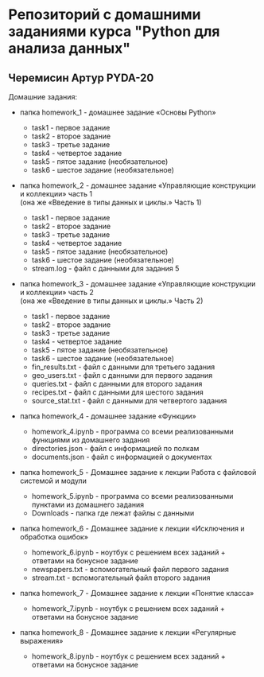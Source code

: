 # Репозиторий с домашними заданиями курса "Python для анализа данных"

## Черемисин Артур PYDA-20

Домашние задания:

* папка homework_1 - домашнее задание «Основы Python»
     * task1 - первое задание
     * task2 - второе задание
     * task3 - третье задание
     * task4 - четвертое задание
     * task5 - пятое задание (необязательное)
     * task6 - шестое задание (необязательное)

* папка homework_2 - домашнее задание «Управляющие конструкции и коллекции» часть 1  
(она же «Введение в типы данных и циклы.» Часть 1)
     * task1 - первое задание
     * task2 - второе задание
     * task3 - третье задание
     * task4 - четвертое задание
     * task5 - пятое задание (необязательное)
     * task6 - шестое задание (необязательное)
     * stream.log - файл с данными для задания 5
     
* папка homework_3 - домашнее задание «Управляющие конструкции и коллекции» часть 2  
(она же «Введение в типы данных и циклы.» Часть 2)
     * task1 - первое задание
     * task2 - второе задание
     * task3 - третье задание
     * task4 - четвертое задание
     * task5 - пятое задание (необязательное)
     * task6 - шестое задание (необязательное)
     * fin_results.txt - файл с данными для третьего задания
     * geo_users.txt - файл с данными для первого задания
     * queries.txt - файл с данными для второго задания
     * recipes.txt - файл с данными для шестого задания
     * source_stat.txt - файл с данными для четвертого задания
     
* папка homework_4 - домашнее задание «Функции» 
    * homework_4.ipynb - программа со всеми реализованными функциями из домашнего задания
    * directories.json - файл с информацией по полкам
    * documents.json - файл с информацией о документах
    
* папка homework_5 - Домашнее задание к лекции Работа с файловой системой и модули
    * homework_5.ipynb - программа со всеми реализованными пунктами из домашнего задания
    * Downloads - папка где лежат файлы с данными
    
* папка homework_6 - Домашнее задание к лекции «Исключения и обработка ошибок»
    * homework_6.ipynb - ноутбук с решением всех заданий + ответами на бонусное задание
    * newspapers.txt - вспомогательный файл первого задания
    * stream.txt - вспомогательный файл второго задания
    
* папка homework_7 - Домашнее задание к лекции «Понятие класса»
    * homework_7.ipynb - ноутбук с решением всех заданий + ответами на бонусное задание
    
* папка homework_8 - Домашнее задание к лекции «Регулярные выражения»
    * homework_8.ipynb - ноутбук с решением всех заданий + ответами на бонусное задание